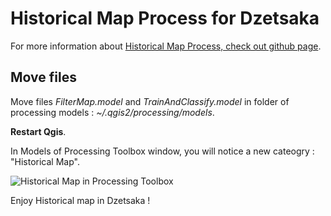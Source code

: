 # Historical Map Process for Dzetsaka

For more information about [Historical Map Process, check out github page](https://github.com/lennepkade/HistoricalMap).
## Move files
Move files *FilterMap.model* and *TrainAndClassify.model* in folder of processing models : *~/.qgis2/processing/models*.

**Restart Qgis**.

In Models of Processing Toolbox window, you will notice a new cateogry : "Historical Map".

![Historical Map in Processing Toolbox](https://raw.githubusercontent.com/lennepkade/dzetsaka/historicalmap/HistoricalMapProcess.png)

Enjoy Historical map in Dzetsaka !
